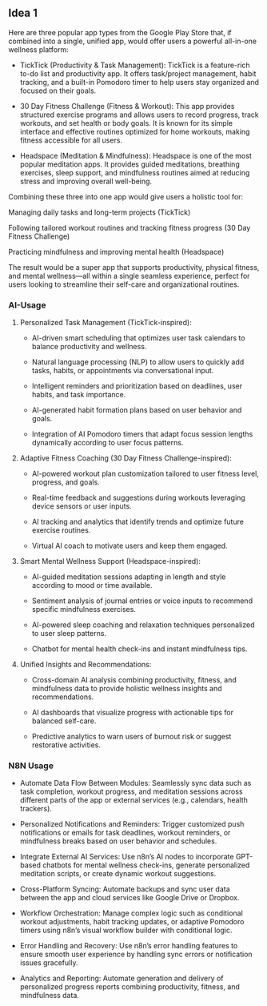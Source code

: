 ## Idea 1
Here are three popular app types from the Google Play Store that, if combined into a single, unified app, would offer users a powerful all-in-one wellness platform:

- TickTick (Productivity & Task Management): TickTick is a feature-rich to-do list and productivity app. It offers task/project management, habit tracking, and a built-in Pomodoro timer to help users stay organized and focused on their goals.

- 30 Day Fitness Challenge (Fitness & Workout): This app provides structured exercise programs and allows users to record progress, track workouts, and set health or body goals. It is known for its simple interface and effective routines optimized for home workouts, making fitness accessible for all users.

- Headspace (Meditation & Mindfulness): Headspace is one of the most popular meditation apps. It provides guided meditations, breathing exercises, sleep support, and mindfulness routines aimed at reducing stress and improving overall well-being.

Combining these three into one app would give users a holistic tool for:

Managing daily tasks and long-term projects (TickTick)

Following tailored workout routines and tracking fitness progress (30 Day Fitness Challenge)

Practicing mindfulness and improving mental health (Headspace)

The result would be a super app that supports productivity, physical fitness, and mental wellness—all within a single seamless experience, perfect for users looking to streamline their self-care and organizational routines.

### AI-Usage
1. Personalized Task Management (TickTick-inspired):

    - AI-driven smart scheduling that optimizes user task calendars to balance productivity and wellness.

    - Natural language processing (NLP) to allow users to quickly add tasks, habits, or appointments via conversational input.

    - Intelligent reminders and prioritization based on deadlines, user habits, and task importance.

    - AI-generated habit formation plans based on user behavior and goals.

    - Integration of AI Pomodoro timers that adapt focus session lengths dynamically according to user focus patterns.

2. Adaptive Fitness Coaching (30 Day Fitness Challenge-inspired):

    - AI-powered workout plan customization tailored to user fitness level, progress, and goals.

    - Real-time feedback and suggestions during workouts leveraging device sensors or user inputs.

    - AI tracking and analytics that identify trends and optimize future exercise routines.

    - Virtual AI coach to motivate users and keep them engaged.

3. Smart Mental Wellness Support (Headspace-inspired):

    - AI-guided meditation sessions adapting in length and style according to mood or time available.

    - Sentiment analysis of journal entries or voice inputs to recommend specific mindfulness exercises.

    - AI-powered sleep coaching and relaxation techniques personalized to user sleep patterns.

    - Chatbot for mental health check-ins and instant mindfulness tips.

4. Unified Insights and Recommendations:

    - Cross-domain AI analysis combining productivity, fitness, and mindfulness data to provide holistic wellness insights and recommendations.

    - AI dashboards that visualize progress with actionable tips for balanced self-care.

    - Predictive analytics to warn users of burnout risk or suggest restorative activities.

### N8N Usage
-   Automate Data Flow Between Modules: Seamlessly sync data such as task completion, workout progress, and meditation sessions across different parts of the app or external services (e.g., calendars, health trackers).

-   Personalized Notifications and Reminders: Trigger customized push notifications or emails for task deadlines, workout reminders, or mindfulness breaks based on user behavior and schedules.

-   Integrate External AI Services: Use n8n’s AI nodes to incorporate GPT-based chatbots for mental wellness check-ins, generate personalized meditation scripts, or create dynamic workout suggestions.

-   Cross-Platform Syncing: Automate backups and sync user data between the app and cloud services like Google Drive or Dropbox.

-   Workflow Orchestration: Manage complex logic such as conditional workout adjustments, habit tracking updates, or adaptive Pomodoro timers using n8n’s visual workflow builder with conditional logic.

-   Error Handling and Recovery: Use n8n’s error handling features to ensure smooth user experience by handling sync errors or notification issues gracefully.

-   Analytics and Reporting: Automate generation and delivery of personalized progress reports combining productivity, fitness, and mindfulness data.